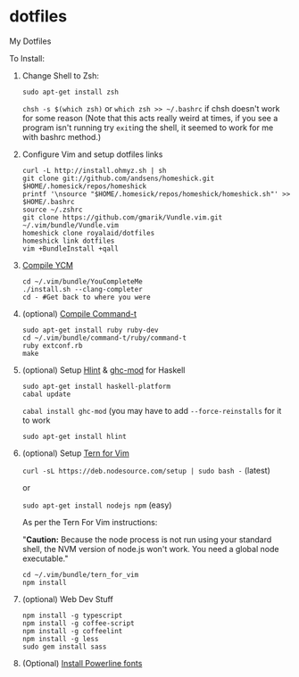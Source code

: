 dotfiles
========

My Dotfiles

To Install:

1. Change Shell to Zsh:

   `sudo apt-get install zsh`
   
   `chsh -s $(which zsh)` or `which zsh >> ~/.bashrc` if chsh doesn't work for some reason (Note that this acts really weird at times, if you see a program isn't running try `exit`ing the shell, it seemed to work for me with bashrc method.)

2. Configure Vim and setup dotfiles links

   ```
   curl -L http://install.ohmyz.sh | sh
   git clone git://github.com/andsens/homeshick.git $HOME/.homesick/repos/homeshick
   printf '\nsource "$HOME/.homesick/repos/homeshick/homeshick.sh"' >> $HOME/.bashrc
   source ~/.zshrc
   git clone https://github.com/gmarik/Vundle.vim.git ~/.vim/bundle/Vundle.vim
   homeshick clone royalaid/dotfiles
   homeshick link dotfiles
   vim +BundleInstall +qall
   ```
   
3. [Compile YCM](https://valloric.github.io/YouCompleteMe/)
   
   ```
   cd ~/.vim/bundle/YouCompleteMe
   ./install.sh --clang-completer
   cd - #Get back to where you were
   ```

4. (optional) [Compile Command-t](https://github.com/wincent/Command-T)

   ```
   sudo apt-get install ruby ruby-dev
   cd ~/.vim/bundle/command-t/ruby/command-t
   ruby extconf.rb
   make
   ```

5. (optional) Setup [Hlint](https://github.com/dag/vim2hs#hlint) & [ghc-mod](https://github.com/eagletmt/neco-ghc#install) for Haskell

   ```
   sudo apt-get install haskell-platform
   cabal update
   ```
   
   `cabal install ghc-mod` (you may have to add `--force-reinstalls` for it to work
   
   `sudo apt-get install hlint`
   
6. (optional) Setup [Tern for Vim](https://github.com/marijnh/tern_for_vim)

   `curl -sL https://deb.nodesource.com/setup | sudo bash -` (latest) 
   
   or
   
   `sudo apt-get install nodejs npm` (easy)
   
   As per the Tern For Vim instructions:

   "**Caution:** Because the node process is not run using your standard shell, the NVM version of node.js won't work. You need a global node executable."

   ```
   cd ~/.vim/bundle/tern_for_vim
   npm install
   ```
   
7. (optional) Web Dev Stuff
   
   ```
   npm install -g typescript
   npm install -g coffee-script
   npm install -g coffeelint
   npm install -g less
   sudo gem install sass
   ```

8. (Optional) [Install Powerline fonts](https://powerline.readthedocs.org/en/latest/installation/linux.html#font-installation)
